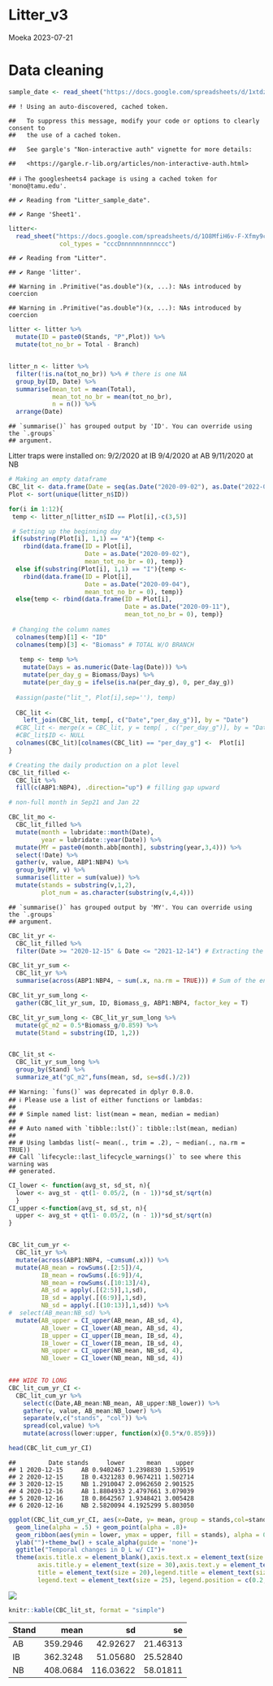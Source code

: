 Litter_v3
================
Moeka
2023-07-21

# Data cleaning

``` r
sample_date <- read_sheet("https://docs.google.com/spreadsheets/d/1xtdzC74zT909AG4aZJP2djmnMWH_pSXezlNa-bfYZJE/edit#gid=0")
```

    ## ! Using an auto-discovered, cached token.

    ##   To suppress this message, modify your code or options to clearly consent to
    ##   the use of a cached token.

    ##   See gargle's "Non-interactive auth" vignette for more details:

    ##   <https://gargle.r-lib.org/articles/non-interactive-auth.html>

    ## ℹ The googlesheets4 package is using a cached token for 'mono@tamu.edu'.

    ## ✔ Reading from "Litter_sample_date".

    ## ✔ Range 'Sheet1'.

``` r
litter<- 
  read_sheet("https://docs.google.com/spreadsheets/d/1O8MfiH6v-F-Xfmy9caWivA6UjzFbfEtF2BA1lPlis-c/edit#gid=211494136",
              col_types = "cccDnnnnnnnnnnccc")
```

    ## ✔ Reading from "Litter".

    ## ✔ Range 'litter'.

    ## Warning in .Primitive("as.double")(x, ...): NAs introduced by coercion

    ## Warning in .Primitive("as.double")(x, ...): NAs introduced by coercion

``` r
litter <- litter %>% 
  mutate(ID = paste0(Stands, "P",Plot)) %>%
  mutate(tot_no_br = Total - Branch)


litter_n <- litter %>% 
  filter(!is.na(tot_no_br)) %>% # there is one NA
  group_by(ID, Date) %>% 
  summarise(mean_tot = mean(Total),
            mean_tot_no_br = mean(tot_no_br),
            n = n()) %>% 
  arrange(Date)
```

    ## `summarise()` has grouped output by 'ID'. You can override using the `.groups`
    ## argument.

Litter traps were installed on: 9/2/2020 at IB 9/4/2020 at AB 9/11/2020
at NB

``` r
# Making an empty dataframe
CBC_lit <- data.frame(Date = seq(as.Date("2020-09-02"), as.Date("2022-01-21"), by="days"))
Plot <- sort(unique(litter_n$ID))

for(i in 1:12){
 temp <- litter_n[litter_n$ID == Plot[i],-c(3,5)]

 # Setting up the beginning day
 if(substring(Plot[i], 1,1) == "A"){temp <- 
    rbind(data.frame(ID = Plot[i], 
                     Date = as.Date("2020-09-02"),
                     mean_tot_no_br = 0), temp)}
  else if(substring(Plot[i], 1,1) == "I"){temp <- 
    rbind(data.frame(ID = Plot[i], 
                     Date = as.Date("2020-09-04"),
                     mean_tot_no_br = 0), temp)}
  else{temp <- rbind(data.frame(ID = Plot[i], 
                                Date = as.Date("2020-09-11"),
                                mean_tot_no_br = 0), temp)}
 
 # Changing the column names 
  colnames(temp)[1] <- "ID"
  colnames(temp)[3] <- "Biomass" # TOTAL W/O BRANCH
 
   temp <- temp %>% 
    mutate(Days = as.numeric(Date-lag(Date))) %>%
    mutate(per_day_g = Biomass/Days) %>%
    mutate(per_day_g = ifelse(is.na(per_day_g), 0, per_day_g))
  
  #assign(paste("lit_", Plot[i],sep=''), temp)
  
  CBC_lit <- 
    left_join(CBC_lit, temp[, c("Date","per_day_g")], by = "Date")
  #CBC_lit <- merge(x = CBC_lit, y = temp[ , c("per_day_g")], by = "Date", all.x=TRUE)
  #CBC_lit$ID <- NULL
  colnames(CBC_lit)[colnames(CBC_lit) == "per_day_g"] <-  Plot[i]
}

# Creating the daily production on a plot level
CBC_lit_filled <- 
  CBC_lit %>% 
  fill(c(ABP1:NBP4), .direction="up") # filling gap upward
```

``` r
# non-full month in Sep21 and Jan 22

CBC_lit_mo <-
  CBC_lit_filled %>%
  mutate(month = lubridate::month(Date),
         year = lubridate::year(Date)) %>%
  mutate(MY = paste0(month.abb[month], substring(year,3,4))) %>%
  select(!Date) %>%
  gather(v, value, ABP1:NBP4) %>%
  group_by(MY, v) %>% 
  summarise(litter = sum(value)) %>%
  mutate(stands = substring(v,1,2),
         plot_num = as.character(substring(v,4,4)))
```

    ## `summarise()` has grouped output by 'MY'. You can override using the `.groups`
    ## argument.

``` r
CBC_lit_yr <- 
  CBC_lit_filled %>% 
  filter(Date >= "2020-12-15" & Date <= "2021-12-14") # Extracting the entire year

CBC_lit_yr_sum <- 
  CBC_lit_yr %>% 
  summarise(across(ABP1:NBP4, ~ sum(.x, na.rm = TRUE))) # Sum of the entire year per plot

CBC_lit_yr_sum_long <- 
  gather(CBC_lit_yr_sum, ID, Biomass_g, ABP1:NBP4, factor_key = T)

CBC_lit_yr_sum_long <- CBC_lit_yr_sum_long %>%
  mutate(gC_m2 = 0.5*Biomass_g/0.859) %>%
  mutate(Stand = substring(ID, 1,2))


CBC_lit_st <- 
  CBC_lit_yr_sum_long %>%
  group_by(Stand) %>%
  summarize_at("gC_m2",funs(mean, sd, se=sd(.)/2))
```

    ## Warning: `funs()` was deprecated in dplyr 0.8.0.
    ## ℹ Please use a list of either functions or lambdas:
    ## 
    ## # Simple named list: list(mean = mean, median = median)
    ## 
    ## # Auto named with `tibble::lst()`: tibble::lst(mean, median)
    ## 
    ## # Using lambdas list(~ mean(., trim = .2), ~ median(., na.rm = TRUE))
    ## Call `lifecycle::last_lifecycle_warnings()` to see where this warning was
    ## generated.

``` r
CI_lower <- function(avg_st, sd_st, n){
  lower <- avg_st - qt(1- 0.05/2, (n - 1))*sd_st/sqrt(n)
  }  
CI_upper <-function(avg_st, sd_st, n){
  upper <- avg_st + qt(1- 0.05/2, (n - 1))*sd_st/sqrt(n)
}


CBC_lit_cum_yr <- 
  CBC_lit_yr %>%
  mutate(across(ABP1:NBP4, ~cumsum(.x))) %>%
  mutate(AB_mean = rowSums(.[2:5])/4,
         IB_mean = rowSums(.[6:9])/4,
         NB_mean = rowSums(.[10:13]/4),
         AB_sd = apply(.[(2:5)],1,sd),
         IB_sd = apply(.[(6:9)],1,sd),
         NB_sd = apply(.[(10:13)],1,sd)) %>%
#  select(AB_mean:NB_sd) %>%
  mutate(AB_upper = CI_upper(AB_mean, AB_sd, 4),
         AB_lower = CI_lower(AB_mean, AB_sd, 4),
         IB_upper = CI_upper(IB_mean, IB_sd, 4),
         IB_lower = CI_lower(IB_mean, IB_sd, 4),
         NB_upper = CI_upper(NB_mean, NB_sd, 4),
         NB_lower = CI_lower(NB_mean, NB_sd, 4))

  
### WIDE TO LONG
CBC_lit_cum_yr_CI <- 
  CBC_lit_cum_yr %>%
    select(c(Date,AB_mean:NB_mean, AB_upper:NB_lower)) %>%
    gather(v, value, AB_mean:NB_lower) %>%
    separate(v,c("stands", "col")) %>%
    spread(col,value) %>%
    mutate(across(lower:upper, function(x){0.5*x/0.859}))

head(CBC_lit_cum_yr_CI)
```

    ##         Date stands     lower      mean    upper
    ## 1 2020-12-15     AB 0.9402467 1.2398830 1.539519
    ## 2 2020-12-15     IB 0.4321283 0.9674211 1.502714
    ## 3 2020-12-15     NB 1.2910047 2.0962650 2.901525
    ## 4 2020-12-16     AB 1.8804933 2.4797661 3.079039
    ## 5 2020-12-16     IB 0.8642567 1.9348421 3.005428
    ## 6 2020-12-16     NB 2.5820094 4.1925299 5.803050

``` r
ggplot(CBC_lit_cum_yr_CI, aes(x=Date, y= mean, group = stands,col=stands))+
  geom_line(alpha = .5) + geom_point(alpha = .8)+
  geom_ribbon(aes(ymin = lower, ymax = upper, fill = stands), alpha = 0.2,linetype="dashed")+
  ylab("")+theme_bw() + scale_alpha(guide = 'none')+
  ggtitle("Temporal changes in D_L w/ CI")+
  theme(axis.title.x = element_blank(),axis.text.x = element_text(size =25),
        axis.title.y = element_text(size = 30),axis.text.y = element_text(size = 35),
        title = element_text(size = 20),legend.title = element_text(size = 25),
        legend.text = element_text(size = 25), legend.position = c(0.2,0.7))    
```

![](litter_CBC_v3_files/figure-gfm/Visuallization-1.png)<!-- -->

``` r
knitr::kable(CBC_lit_st, format = "simple")
```

| Stand |     mean |        sd |       se |
|:------|---------:|----------:|---------:|
| AB    | 359.2946 |  42.92627 | 21.46313 |
| IB    | 362.3248 |  51.05680 | 25.52840 |
| NB    | 408.0684 | 116.03622 | 58.01811 |

